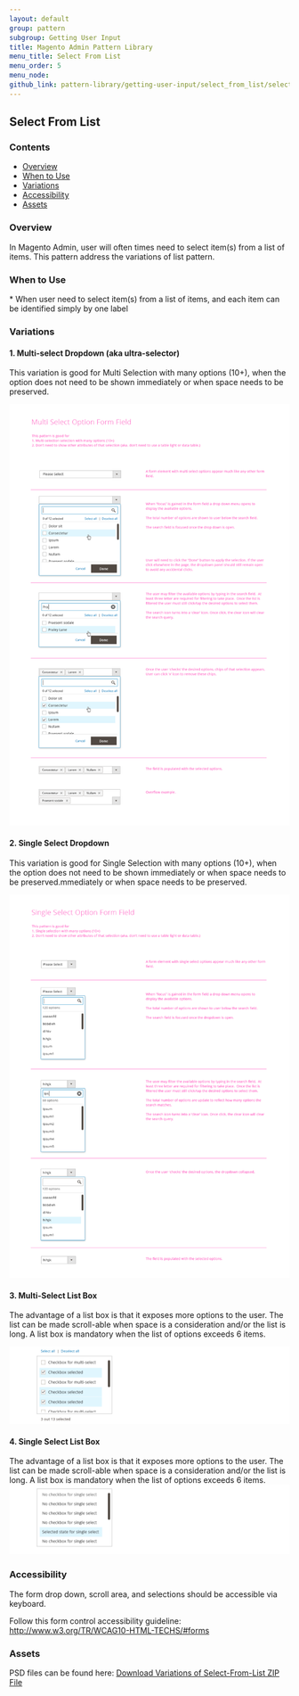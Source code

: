 ```yaml
---
layout: default
group: pattern
subgroup: Getting User Input
title: Magento Admin Pattern Library
menu_title: Select From List
menu_order: 5
menu_node:
github_link: pattern-library/getting-user-input/select_from_list/select_from_list.md
---
```


<h2> Select From List </h2>

<h3>Contents</h3> 

* <a href="#overview">Overview</a>
* <a href="#whentouse">When to Use</a>
* <a href="#variations">Variations</a>
* <a href="#accessibility">Accessibility</a>
* <a href="#assets">Assets</a>

<h3 id="overview">Overview</h3>
In Magento Admin, user will often times need to select item(s) from a list of items. This pattern address the variations of list pattern.


<h3 id="whentouse">When to Use</h3>
* When user need to select item(s) from a list of items, and each item can be identified simply by one label

<h3 id="variations">Variations</h3>

<h4>1. Multi-select Dropdown (aka ultra-selector)</h4>

This variation is good for Multi Selection with many options (10+), when the option does not need to be shown immediately or when space needs to be preserved.

<img src="img/forms_multi-select_formElement2.png">

<h4>2. Single Select Dropdown </h4>

This variation is good for Single Selection with many options (10+), when the option does not need to be shown immediately or when space needs to be preserved.mmediately or when space needs to be preserved.

<img src="img/forms_single-select_formElement.png">


<h4>3. Multi-Select List Box</h4>

The advantage of a list box is that it exposes more options to the user. The list can be made scroll-able when space is a consideration and/or the list is long. A list box is mandatory when the list of options exceeds 6 items.

<img src="img/listbox-multi.png">

<h4>4. Single Select List Box</h4>

The advantage of a list box is that it exposes more options to the user. The list can be made scroll-able when space is a consideration and/or the list is long. A list box is mandatory when the list of options exceeds 6 items.
<img src="img/Listbox-single.png">


<h3 id="accessibility">Accessibility</h3>

The form drop down, scroll area, and selections should be accessible via keyboard.

Follow this form control accessibility guideline: 
 <a href="http://www.w3.org/TR/WCAG10-HTML-TECHS/#forms">http://www.w3.org/TR/WCAG10-HTML-TECHS/#forms <a>


<h3 id="assets">Assets</h3>
PSD files can be found here:
<a href="src/Magento_select_from_list_srce.zip">Download Variations of Select-From-List ZIP File</a>

